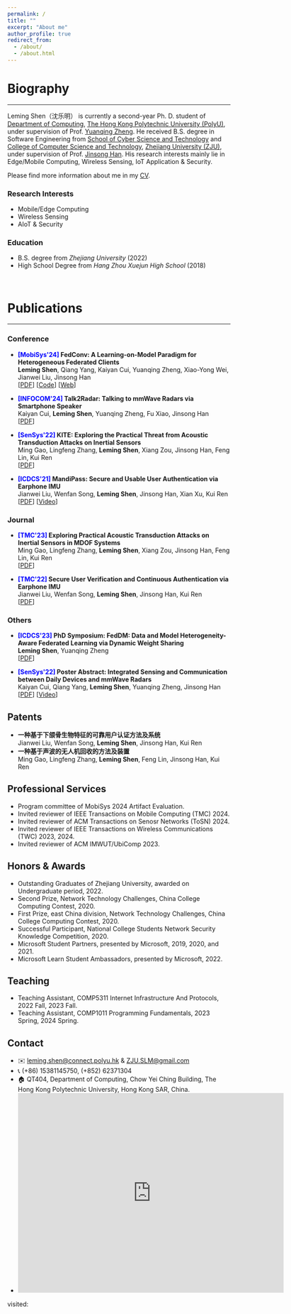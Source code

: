 ```yaml
---
permalink: /
title: ""
excerpt: "About me"
author_profile: true
redirect_from: 
  - /about/
  - /about.html
---
```


# Biography
---
Leming Shen（沈乐明） is currently a second-year Ph. D. student of [Department of Computing](https://www.polyu.edu.hk/comp/), [The Hong Kong Polytechnic University (PolyU)](https://www.polyu.edu.hk/), under supervision of Prof. [Yuanqing Zheng](https://www4.comp.polyu.edu.hk/~csyqzheng/). He received B.S. degree in Software Engineering from [School of Cyber Science and Technology](https://icsr.zju.edu.cn/) and [College of Computer Science and Technology](http://www.cs.zju.edu.cn/), [Zhejiang University (ZJU)](https://www.zju.edu.cn/), under supervision of Prof. [Jinsong Han](https://person.zju.edu.cn/hanjinsong). His research interests mainly lie in Edge/Mobile Computing, Wireless Sensing, IoT Application & Security.

Please find more information about me in my [CV](/assets/CV.pdf).

### Research Interests
-   Mobile/Edge Computing
-   Wireless Sensing
-   AIoT & Security

### Education

-   B.S. degree from _Zhejiang University_ (2022)
-   High School Degree from _Hang Zhou Xuejun High School_ (2018)

<br>

# Publications

---

### Conference

- **<font color=blue>[MobiSys'24]</font> FedConv: A Learning-on-Model Paradigm for Heterogeneous Federated Clients** <br> **Leming Shen**, Qiang Yang, Kaiyan Cui, Yuanqing Zheng, Xiao-Yong Wei, Jianwei Liu, Jinsong Han <br> [[PDF](https://web.comp.polyu.edu.hk/csyqzheng/papers/FedConv_MobiSys24.pdf)] [[Code](https://github.com/lemingshen/fedconv)] [[Web](https://lemingshen.github.io/projects/fedconv)]

-  **<font color=blue>[INFOCOM'24]</font> Talk2Radar: Talking to mmWave Radars via Smartphone Speaker** <br> Kaiyan Cui, **Leming Shen**, Yuanqing Zheng, Fu Xiao, Jinsong Han <br> [[PDF](https://www4.comp.polyu.edu.hk/~csyqzheng/papers/Talk2Radar_INFOCOM24.pdf)]

-   **<font color=blue>[SenSys'22]</font> KITE: Exploring the Practical Threat from Acoustic Transduction Attacks on Inertial Sensors** <br> Ming Gao, Lingfeng Zhang, **Leming Shen**, Xiang Zou, Jinsong Han, Feng Lin, Kui Ren <br> [[PDF](/assets/publication/conference/kite/paper.pdf)]

-   **<font color=blue>[ICDCS'21]</font> MandiPass: Secure and Usable User Authentication via Earphone IMU** <br> Jianwei Liu, Wenfan Song, **Leming Shen**, Jinsong Han, Xian Xu, Kui Ren <br> [[PDF](/assets/publication/conference/mandipass/paper.pdf)] [[Video](https://www.youtube.com/watch?v=N0pZDBmpZ_A)]

### Journal

-   **<font color=blue>[TMC'23]</font> Exploring Practical Acoustic Transduction Attacks on Inertial Sensors in MDOF Systems** <br> Ming Gao, Lingfeng Zhang, **Leming Shen**, Xiang Zou, Jinsong Han, Feng Lin, Kui Ren<br>[[PDF](/assets/publication/journal/kite/paper.pdf)]

-   **<font color=blue>[TMC'22]</font> Secure User Verification and Continuous Authentication via Earphone IMU** <br> Jianwei Liu, Wenfan Song, **Leming Shen**, Jinsong Han, Kui Ren <br>
    [[PDF](/assets/publication/journal/mandipass/paper.pdf)]

### Others

-   **<font color=blue>[ICDCS'23]</font> PhD Symposium: FedDM: Data and Model Heterogeneity-Aware Federated Learning via Dynamic Weight Sharing** <br> **Leming Shen**, Yuanqing Zheng <br> [[PDF](/assets/publication/others/FedDM/paper.pdf)]

-   **<font color=blue>[SenSys'22]</font> Poster Abstract: Integrated Sensing and Communication between
    Daily Devices and mmWave Radars** <br> Kaiyan Cui, Qiang Yang, **Leming Shen**, Yuanqing Zheng, Jinsong Han<br> [[PDF](/assets/publication/others/mmRipple/paper.pdf)] [[Video](https://www.youtube.com/watch?v=BLBkSKZUIHc)]

## Patents

-   **一种基于下颌骨生物特征的可靠用户认证方法及系统** <br> Jianwei Liu, Wenfan Song, **Leming Shen**, Jinsong Han, Kui Ren
-   **一种基于声波的无人机回收的方法及装置** <br> Ming Gao, Lingfeng Zhang, **Leming Shen**, Feng Lin, Jinsong Han, Kui Ren

## Professional Services

- Program committee of MobiSys 2024 Artifact Evaluation.
- Invited reviewer of IEEE Transactions on Mobile Computing (TMC) 2024.
- Invited reviewer of ACM Transactions on Senosr Networks (ToSN) 2024.
- Invited reviewer of IEEE Transactions on Wireless Communications (TWC) 2023, 2024.
- Invited reviewer of ACM IMWUT/UbiComp 2023.

## Honors & Awards

-   Outstanding Graduates of Zhejiang University, awarded on Undergraduate period, 2022.
-   Second Prize, Network Technology Challenges, China College Computing Contest, 2020.
-   First Prize, east China division, Network Technology Challenges, China College Computing Contest, 2020.
-   Successful Participant, National College Students Network Security Knowledge Competition, 2020.
-   Microsoft Student Partners, presented by Microsoft, 2019, 2020, and 2021.
-   Microsoft Learn Student Ambassadors, presented by Microsoft, 2022.

## Teaching

-   Teaching Assistant, COMP5311 Internet Infrastructure And Protocols, 2022 Fall, 2023 Fall.
-   Teaching Assistant, COMP1011 Programming Fundamentals, 2023 Spring, 2024 Spring.

## Contact

-   ✉️ <leming.shen@connect.polyu.hk> & <ZJU.SLM@gmail.com>
-   📞 (+86) 15381145750, (+852) 62371304
-   🏠 QT404, Department of Computing, Chow Yei Ching Building, The Hong Kong Polytechnic University, Hong Kong SAR, China.
- <iframe src="https://www.google.com/maps/embed?pb=!1m18!1m12!1m3!1d387.9996711329782!2d114.18011306754038!3d22.304651755932625!2m3!1f0!2f0!3f0!3m2!1i1024!2i768!4f13.1!3m3!1m2!1s0x340400e7cc7f4a45%3A0x521024fd522b46ba!2sThe%20Hong%20Kong%20Polytechnic%20University%20Chow%20Yei%20Ching%20Building!5e0!3m2!1sen!2shk!4v1699627484481!5m2!1sen!2shk" width="600" height="450" style="border:0;" allowfullscreen="" loading="lazy" referrerpolicy="no-referrer-when-downgrade"></iframe>
    
<script async src="//busuanzi.ibruce.info/busuanzi/2.3/busuanzi.pure.mini.js"></script>
<span id="busuanzi_container_site_pv">visited:&nbsp;<span id="busuanzi_value_site_pv"></span></span>
